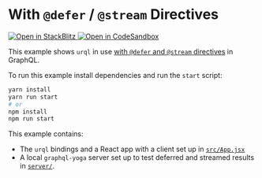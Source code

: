 # With `@defer` / `@stream` Directives

<p>
  <a href="https://stackblitz.com/github/urql-graphql/urql/tree/main/examples/with-defer-stream-directives">
    <img
      alt="Open in StackBlitz"
      src="https://img.shields.io/badge/open_in_stackblitz-1269D3?logo=stackblitz&style=for-the-badge"
    />
  </a>
  <a
  href="https://codesandbox.io/p/sandbox/github/urql-graphql/urql/tree/main/examples/with-defer-stream-directives">
    <img
      alt="Open in CodeSandbox"
      src="https://img.shields.io/badge/open_in_codesandbox-151515?logo=codesandbox&style=for-the-badge"
    />
  </a>
</p>

This example shows `urql` in use [with `@defer` and `@stream`
directives](https://graphql.org/blog/2020-12-08-improving-latency-with-defer-and-stream-directives)
in GraphQL.

To run this example install dependencies and run the `start` script:

```sh
yarn install
yarn run start
# or
npm install
npm run start
```

This example contains:

- The `urql` bindings and a React app with a client set up in [`src/App.jsx`](src/App.jsx)
- A local `graphql-yoga` server set up to test deferred and streamed results in [`server/`](server/).

